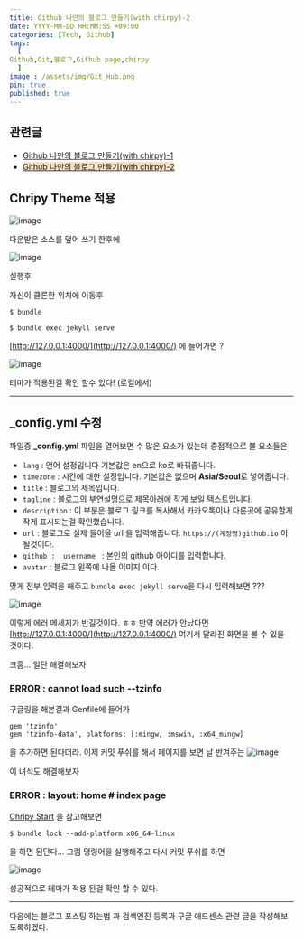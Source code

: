```yaml
---
title: Github 나만의 블로그 만들기(with chirpy)-2
date: YYYY-MM-DD HH:MM:SS +09:00
categories: [Tech, Github]
tags:
  [
Github,Git,블로그,Github page,chirpy
  ]
image : /assets/img/Git_Hub.png
pin: true
published: true
---
```


## 관련글
* [Github 나만의 블로그 만들기(with chirpy)-1](https://gubeommo.github.io/posts/GitHub-Github-%EB%82%98%EB%A7%8C%EC%9D%98-%EB%B8%94%EB%A1%9C%EA%B7%B8-%EB%A7%8C%EB%93%A4%EA%B8%B01/)
* <span style='background-color: #F7DDBE'>[Github 나만의 블로그 만들기(with chirpy)-2](https://gubeommo.github.io/posts/GitHub-Github-%EB%82%98%EB%A7%8C%EC%9D%98-%EB%B8%94%EB%A1%9C%EA%B7%B8-%EB%A7%8C%EB%93%A4%EA%B8%B02/)</span>


## Chripy Theme 적용


![image](https://github.com/Gubeommo/TIL/assets/86589565/f72c415c-53e9-42e6-b108-3956f2ca4833)

다운받은 소스를 덮어 쓰기 한후에 


![image](https://github.com/Gubeommo/TIL/assets/86589565/c087c190-9e90-42c1-93b6-89014d77a9e8)

실행후

자신이 클론한 위치에 이동후

```console
$ bundle
```


```console
$ bundle exec jekyll serve
```

[http://127.0.0.1:4000/](http://127.0.0.1:4000/) 에 들어가면 ?

![image](https://github.com/Gubeommo/TIL/assets/86589565/4f8021f2-8559-4e26-bf11-83d9cfcdcea8)

테마가 적용된걸 확인 할수 있다! (로컬에서)

---


## _config.yml 수정

파일중 **_config.yml** 파일을 열어보면 수 많은 요소가 있는데 중점적으로 볼 요소들은

* `lang` : 언어 설정입니다  기본값은 en으로 ko로 바꿔줍니다.
* `timezone` : 시간에 대한 설정입니다. 기본값은 없으며  **Asia/Seoul**로 넣어줍니다.
* `title` : 블로그의 제목입니다. 
* `tagline` : 블로그의 부연설명으로 제목아래에 작게 보일 텍스트입니다.
* `description` : 이 부분은 블로그 링크를 복사해서 카카오톡이나 다른곳에 공유할게 작게 표시되는걸 확인했습니다.
* `url` : 블로그로 실제 들어올 url 을 입력해줍니다. `https://(계정명)github.io` 이 될것이다. 
* `github :  username ` : 본인의 github 아이디를 입력합니다.	
* `avatar` : 블로그 왼쪽에 나올 이미지 이다.

맞게 전부 입력을 해주고 `bundle exec jekyll serve`을 다시 입력해보면 ???

![image](https://github.com/Gubeommo/TIL/assets/86589565/e0df34e7-6cfa-4121-88d4-bab5e3943ae7)

이렇게 에러 메세지가 반길것이다. ㅎㅎ
만약 에러가 안났다면 [http://127.0.0.1:4000/](http://127.0.0.1:4000/) 여기서 달라진 화면을 볼 수 있을 것이다.

크흠... 일단 해결해보자

### ERROR : cannot load such --tzinfo

구글링을 해본결과 Genfile에 들어가 

```console
gem 'tzinfo'
gem 'tzinfo-data', platforms: [:mingw, :mswin, :x64_mingw]
```

을 추가하면 된다더라. 이제 커밋 푸쉬를 해서 페이지를 보면 날 반겨주는 
![image](https://github.com/Gubeommo/TIL/assets/86589565/6d8cd89f-620e-4c34-8772-a94946acd6b3)

이 녀석도 해결해보자

### ERROR : layout: home # index page

[Chripy Start](https://chirpy.cotes.page/posts/getting-started/#deploy-by-using-github-actions) 을 참고해보면

```console
$ bundle lock --add-platform x86_64-linux
```
을 하면 된단다... 그럼 명령어을 실행해주고 다시 커밋 푸쉬를 하면  

![image](https://github.com/Gubeommo/TIL/assets/86589565/7480f9a4-2ec6-40a0-83ee-425d544001e2)

성공적으로 테마가 적용 된걸 확인 할 수 있다.

---

다음에는 블로그 포스팅 하는법 과 검색엔진 등록과 구글 애드센스 관련 글을 작성해보도록하겠다.
